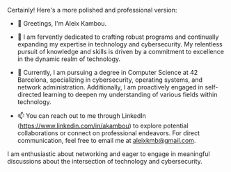 
Certainly! Here's a more polished and professional version:

- 👋 Greetings, I'm Aleix Kambou.

- 👀 I am fervently dedicated to crafting robust programs and continually expanding my expertise in technology and cybersecurity. My relentless pursuit of knowledge and skills is driven by a commitment to excellence in the dynamic realm of technology.

- 🌱 Currently, I am pursuing a degree in Computer Science at 42 Barcelona, specializing in cybersecurity, operating systems, and network administration. Additionally, I am proactively engaged in self-directed learning to deepen my understanding of various fields within technology.

- 📫 You can reach out to me through LinkedIn (https://www.linkedin.com/in/akambou) to explore potential collaborations or connect on professional endeavors. For direct communication, feel free to email me at aleixkmb@gmail.com.

I am enthusiastic about networking and eager to engage in meaningful discussions about the intersection of technology and cybersecurity.

<!---
alkmb/alkmb is a ✨ special ✨ repository because its `README.md` (this file) appears on your GitHub profile.
You can click the Preview link to take a look at your changes.
--->
